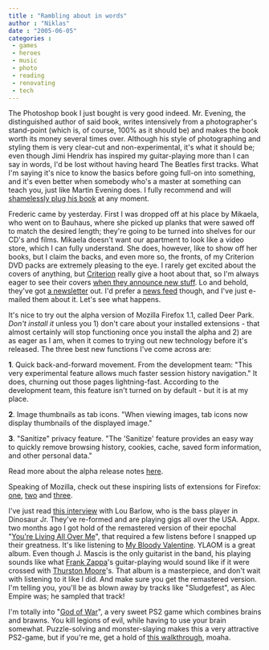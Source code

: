 ```yaml
---
title : "Rambling about in words"
author : "Niklas"
date : "2005-06-05"
categories : 
 - games
 - heroes
 - music
 - photo
 - reading
 - renovating
 - tech
---
```


The Photoshop book I just bought is very good indeed. Mr. Evening, the distinguished author of said book, writes intensively from a photographer's stand-point (which is, of course, 100% as it should be) and makes the book worth its money several times over. Although his style of photographing and styling them is very clear-cut and non-experimental, it's what it should be; even though Jimi Hendrix has inspired my guitar-playing more than I can say in words, I'd be lost without having heard The Beatles first tracks. What I'm saying it's nice to know the basics before going full-on into something, and it's even better when somebody who's a master at something can teach you, just like Martin Evening does. I fully recommend and will [shamelessly plug his book](http://www.photoshopforphotographers.com) at any moment.

Frederic came by yesterday. First I was dropped off at his place by Mikaela, who went on to Bauhaus, where she picked up planks that were sawed off to match the desired length; they're going to be turned into shelves for our CD's and films. Mikaela doesn't want our apartment to look like a video store, which I can fully understand. She does, however, like to show off her books, but I claim the backs, and even more so, the fronts, of my Criterion DVD packs are extremely pleasing to the eye. I rarely get excited about the covers of anything, but [Criterion](http://www.criterionco.com) really give a hoot about that, so I'm always eager to see their covers [when they announce new stuff](http://www.criterionco.com/asp/coming_soon.asp). Lo and behold, they've got [a newsletter](http://www.criterionco.com/asp/newsletter_signup.asp) out. I'd prefer a [news feed](http://www.webopedia.com/TERM/R/RSS.html) though, and I've just e-mailed them about it. Let's see what happens.

It's nice to try out the alpha version of Mozilla Firefox 1.1, called Deer Park. _Don't install it_ unless you 1) don't care about your installed extensions - that almost certainly will stop functioning once you install the alpha and 2) are as eager as I am, when it comes to trying out new technology before it's released. The three best new functions I've come across are:

**1**. Quick back-and-forward movement. From the development team: "This very experimental feature allows much faster session history navigation." It does, churning out those pages lightning-fast. According to the development team, this feature isn't turned on by default - but it is at my place.

**2**. Image thumbnails as tab icons. "When viewing images, tab icons now display thumbnails of the displayed image."

**3**. "Sanitize" privacy feature. "The 'Sanitize' feature provides an easy way to quickly remove browsing history, cookies, cache, saved form information, and other personal data."

Read more about the alpha release notes [here](http://www.mozilla.org/projects/deerpark/new-browser-features.html).

Speaking of Mozilla, check out these inspiring lists of extensions for Firefox: [one](http://internet.newsforge.com/internet/05/04/08/2040213.shtml), [two](http://internet.newsforge.com/article.pl?sid=05/04/11/1621255) and [three](http://internet.newsforge.com/article.pl?sid=05/04/11/1650224).

I've just read [this interview](http://popmatters.com/music/interviews/dinosaur-jr-050527.shtml) with Lou Barlow, who is the bass player in Dinosaur Jr. They've re-formed and are playing gigs all over the USA. Appx. two months ago I got hold of the remastered version of their epochal "[You're Living All Over Me](http://www.popmatters.com/music/reviews/d/dinosaurjr-youreliving.shtml)", that required a few listens before I snapped up their greatness. It's like listening to [My Bloody Valentine](http://www.mybloodyvalentine.net). YLAOM is a great album. Even though J. Mascis is the only guitarist in the band, his playing sounds like what [Frank Zappa](http://www.zappa.com)'s guitar-playing would sound like if it were crossed with [Thurston Moore](http://www.sonicyouth.com)'s. That album is a masterpiece, and don't wait with listening to it like I did. And make sure you get the remastered version. I'm telling you, you'll be as blown away by tracks like "Sludgefest", as Alec Empire was; he sampled that track!

I'm totally into "[God of War](http://www.gamerankings.com/htmlpages2/919864.asp)", a very sweet PS2 game which combines brains and brawns. You kill legions of evil, while having to use your brain somewhat. Puzzle-solving and monster-slaying makes this a very attractive PS2-game, but if you're me, get a hold of [this walkthrough](http://db.gamefaqs.com/console/ps2/file/god_of_war_a.txt), moaha.
